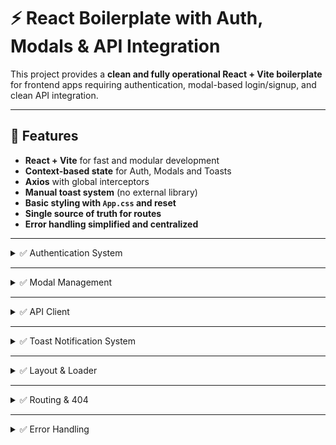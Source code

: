 # ⚡️ React Boilerplate with Auth, Modals & API Integration

This project provides a **clean and fully operational React + Vite boilerplate** for frontend apps requiring authentication, modal-based login/signup, and clean API integration.

---

## 📁 Features

- **React + Vite** for fast and modular development
- **Context-based state** for Auth, Modals and Toasts
- **Axios** with global interceptors
- **Manual toast system** (no external library)
- **Basic styling with `App.css` and reset**
- **Single source of truth for routes**
- **Error handling simplified and centralized**

---

<details>
<summary>✅ Authentication System</summary>

- JWT token stored in a **cookie**
- `AuthProvider` exposes `token`, `userData`, `handleLogin`, `handleLogout`
- Auth state initialized on app boot (from cookie + localStorage)
- Auto-persistence of user data
- Login and signup modals fully functional
</details>

---

<details>
<summary>✅ Modal Management</summary>

- `ModalProvider` controls state of login/signup modals
- Simple API: `openLoginModal()`, `openSignupModal()`, `closeModals()`
- Modal components are **reusable and styled**
- Triggered from the header or anywhere else
</details>

---

<details>
<summary>✅ API Client</summary>

- Axios instance with:
  - base URL from `VITE_API_URL`
  - auth token automatically added to headers
- API services for login/signup already abstracted
- Interceptors to catch global errors (401, 500…)
</details>

---

<details>
<summary>✅ Toast Notification System</summary>

- Lightweight toast system (`useToast`)
- Success, error, and warning variants
- Auto-dismiss after 3 seconds
- Styled and responsive (no dependencies)
</details>

---

<details>
<summary>✅ Layout & Loader</summary>

- `Layout` component with:
  - Sticky header
  - Centered loader (visible on auth init)
  - Page modals (signup/login) always active
- `Loader` styled to fit layout space, under header
</details>

---

<details>
<summary>✅ Routing & 404</summary>

- Centralized `routes.js` for path constants
- 404 fallback page included (`NotFound`)
- Routes wrapped in `Layout`
</details>

---

<details>
<summary>✅ Error Handling</summary>

- Central function `handleApiError(error)` returns clear user messages
- Applied in every `catch` block dealing with API calls
- Non-axios errors fall through cleanly
</details>
